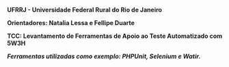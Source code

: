 **UFRRJ - Universidade Federal Rural do Rio de Janeiro**

**Orientadores: Natalia Lessa e Fellipe Duarte**

**TCC: Levantamento de Ferramentas de Apoio ao Teste Automatizado com 5W3H**

**_Ferramentas utilizadas como exemplo: PHPUnit, Selenium e Watir._**

